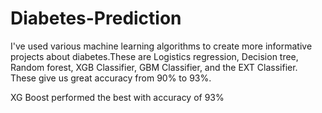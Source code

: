 # Diabetes-Prediction

I've used various machine learning algorithms to create more informative projects about diabetes.These are Logistics regression, Decision tree, Random forest, XGB Classifier, GBM Classifier, and the EXT Classifier. These give us great accuracy from 90% to 93%.

XG Boost performed the best with accuracy of 93%
